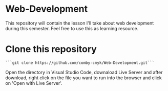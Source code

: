 # Web-Development
    
 This repository will contain the lesson I'll take about web development during this semester. Feel free to use this as learning resource.
    
# Clone this repository
    ```git clone https://github.com/comby-cmyk/Web-Development.git```
   
Open the directory in Visual Studio Code, downaload Live Server and after download, right click on the file you want to run into the browser and click on 'Open with Live Server'.
